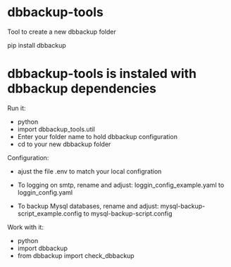 # dbbackup-tools 
Tool to create a new dbbackup folder

pip install dbbackup
# dbbackup-tools is instaled with dbbackup dependencies

Run it:
- python
- import dbbackup_tools.util
- Enter your folder name to hold dbbackup configuration
- cd to your new dbbackup folder

Configuration:
- ajust the file .env to match your local configration

- To logging on smtp, rename and adjust:
loggin_config_example.yaml to loggin_config.yaml

- To backup Mysql databases, rename and adjust:
mysql-backup-script_example.config to mysql-backup-script.config

Work with it:
- python
- import dbbackup
- from dbbackup import check_dbbackup
